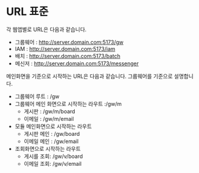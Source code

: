 # URL 표준 

각 웹앱별로 URL은 다음과 같습니다. 

* 그룹웨어 : http://server.domain.com:5173/gw
* IAM : http://server.domain.com:5173/iam
* 배치 : http://server.domain.com:5173/batch
* 메신저 : http://server.domain.com:5173/messenger

메인화면을 기준으로 시작하는 URL은 다음과 같습니다. 그룹웨어를 기준으로 설명합니다. 
* 그룹웨어 루트 : /gw 
* 그룹웨어 메인 화면으로 시작하는 라우트 :/gw/m 
  * 게시판 : /gw/m/board 
  * 이메일 : /gw/m/email
* 모듈 메인화면으로 시작하는 라우트
  * 게시판 메인 : /gw/board
  * 이메일 메인 : /gw/email
* 조회화면으로 시작하는 라우트 
  * 게시를 조회: /gw/v/board 
  * 이메일 조회: /gw/v/email
 


